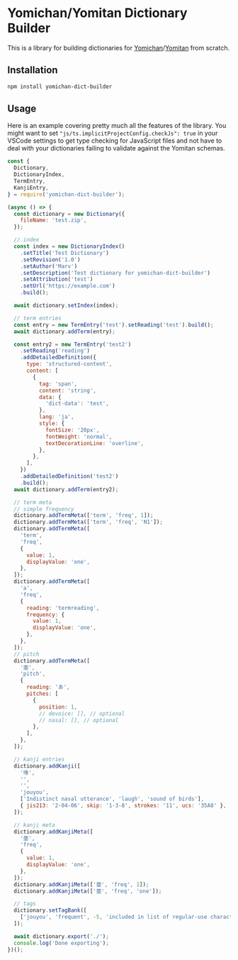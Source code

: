 # Yomichan/Yomitan Dictionary Builder

<!-- ADD BADGE -->

This is a library for building dictionaries for [Yomichan](https://foosoft.net/projects/yomichan/)/[Yomitan](https://github/themoeway/yomitan) from scratch.

## Installation

```sh
npm install yomichan-dict-builder
```

## Usage

Here is an example covering pretty much all the features of the library. You might want to set `"js/ts.implicitProjectConfig.checkJs": true` in your VSCode settings to get type checking for JavaScript files and not have to deal with your dictionaries failing to validate against the Yomitan schemas.

```js
const {
  Dictionary,
  DictionaryIndex,
  TermEntry,
  KanjiEntry,
} = require('yomichan-dict-builder');

(async () => {
  const dictionary = new Dictionary({
    fileName: 'test.zip',
  });

  // index
  const index = new DictionaryIndex()
    .setTitle('Test Dictionary')
    .setRevision('1.0')
    .setAuthor('Marv')
    .setDescription('Test dictionary for yomichan-dict-builder')
    .setAttribution('test')
    .setUrl('https://example.com')
    .build();

  await dictionary.setIndex(index);

  // term entries
  const entry = new TermEntry('test').setReading('test').build();
  await dictionary.addTerm(entry);

  const entry2 = new TermEntry('test2')
    .setReading('reading')
    .addDetailedDefinition({
      type: 'structured-content',
      content: [
        {
          tag: 'span',
          content: 'string',
          data: {
            'dict-data': 'test',
          },
          lang: 'ja',
          style: {
            fontSize: '20px',
            fontWeight: 'normal',
            textDecorationLine: 'overline',
          },
        },
      ],
    })
    .addDetailedDefinition('test2')
    .build();
  await dictionary.addTerm(entry2);

  // term meta
  // simple frequency
  dictionary.addTermMeta(['term', 'freq', 1]);
  dictionary.addTermMeta(['term', 'freq', 'N1']);
  dictionary.addTermMeta([
    'term',
    'freq',
    {
      value: 1,
      displayValue: 'one',
    },
  ]);
  dictionary.addTermMeta([
    'a',
    'freq',
    {
      reading: 'termreading',
      frequency: {
        value: 1,
        displayValue: 'one',
      },
    },
  ]);
  // pitch
  dictionary.addTermMeta([
    '亜',
    'pitch',
    {
      reading: 'あ',
      pitches: [
        {
          position: 1,
          // devoice: [], // optional
          // nasal: [], // optional
        },
      ],
    },
  ]);

  // kanji entries
  dictionary.addKanji([
    '㖨',
    '',
    '',
    'jouyou',
    ['Indistinct nasal utterance', 'laugh', 'sound of birds'],
    { jis213: '2-04-06', skip: '1-3-8', strokes: '11', ucs: '35A8' },
  ]);

  // kanji meta
  dictionary.addKanjiMeta([
    '亜',
    'freq',
    {
      value: 1,
      displayValue: 'one',
    },
  ]);
  dictionary.addKanjiMeta(['亜', 'freq', 1]);
  dictionary.addKanjiMeta(['亜', 'freq', 'one']);

  // tags
  dictionary.setTagBank([
    ['jouyou', 'frequent', -5, 'included in list of regular-use characters', 0],
  ]);

  await dictionary.export('./');
  console.log('Done exporting');
})();
```
